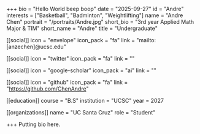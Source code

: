 +++
bio = "Hello World beep boop"
date = "2025-09-27"
id = "Andre"
interests = ["Basketball", "Badminton", "Weightlifting"]
name = "Andre Chen"
portrait = "/portraits/Andre.jpg"
short_bio = "3rd year Applied Math Major & TIM"
short_name = "Andre"
title = "Undergraduate"

[[social]]
    icon = "envelope"
    icon_pack = "fa"
    link = "mailto:[anzechen]@ucsc.edu"

[[social]]
    icon = "twitter"
    icon_pack = "fa"
    link = ""

[[social]]
    icon = "google-scholar"
    icon_pack = "ai"
    link = ""

[[social]]
    icon = "github"
    icon_pack = "fa"
    link = "https://github.com/ChenAndre"

[[education]]
    course = "B.S"
    institution = "UCSC"
    year = 2027
    
[[organizations]]
    name = "UC Santa Cruz"
    role = "Student"

+++
Putting bio here.